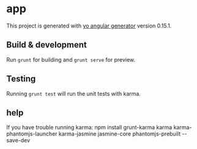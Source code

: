 # app

This project is generated with [yo angular generator](https://github.com/yeoman/generator-angular)
version 0.15.1.

## Build & development

Run `grunt` for building and `grunt serve` for preview.

## Testing

Running `grunt test` will run the unit tests with karma.

## help

If you have trouble running karma:
npm install grunt-karma karma karma-phantomjs-launcher karma-jasmine jasmine-core phantomjs-prebuilt --save-dev